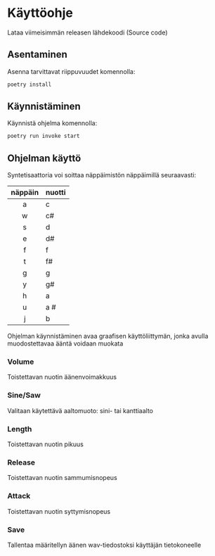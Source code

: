 # Käyttöohje
Lataa viimeisimmän releasen lähdekoodi (Source code)

## Asentaminen 

Asenna tarvittavat riippuvuudet komennolla:

```bash
poetry install
```

## Käynnistäminen 

Käynnistä ohjelma komennolla: 

```bash
poetry run invoke start 
```

## Ohjelman käyttö 

Syntetisaattoria voi soittaa näppäimistön näppäimillä seuraavasti: 

| näppäin | nuotti |
| :----:|:-----|
| a | c |
| w | c# |
| s | d |
| e | d# |
| f | f |
| t | f# |
| g | g|
| y | g# |
| h | a |
| u | a # |
| j | b |

Ohjelman käynnistäminen avaa graafisen käyttöliittymän, jonka avulla muodostettavaa ääntä voidaan muokata
 ### Volume 
 Toistettavan nuotin äänenvoimakkuus

 ### Sine/Saw
 Valitaan käytettävä aaltomuoto: sini- tai kanttiaalto
 
 ### Length 
 Toistettavan nuotin pikuus 
 
### Release 
Toistettavan nuotin sammumisnopeus

### Attack 
Toistettavan nuotin syttymisnopeus

### Save
Tallentaa määritellyn äänen wav-tiedostoksi käyttäjän tietokoneelle





